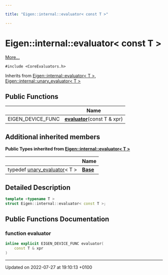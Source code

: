 ```yaml
---

title: "Eigen::internal::evaluator< const T >"

---
```


# Eigen::internal::evaluator< const T >



 [More...](#detailed-description)


`#include <CoreEvaluators.h>`

Inherits from [Eigen::internal::evaluator< T >](http://example.org/classes/structeigen_1_1internal_1_1evaluator/), [Eigen::internal::unary_evaluator< T >](http://example.org/classes/structeigen_1_1internal_1_1unary__evaluator/)

## Public Functions

|                | Name           |
| -------------- | -------------- |
| EIGEN_DEVICE_FUNC | **[evaluator](http://example.org/classes/structeigen_1_1internal_1_1evaluator_3_01const_01t_01_4/#function-evaluator)**(const T & xpr) |

## Additional inherited members

**Public Types inherited from [Eigen::internal::evaluator< T >](http://example.org/classes/structeigen_1_1internal_1_1evaluator/)**

|                | Name           |
| -------------- | -------------- |
| typedef <a href="http://example.org/classes/structeigen_1_1internal_1_1unary__evaluator/">unary_evaluator</a>< T > | **[Base](http://example.org/classes/structeigen_1_1internal_1_1evaluator/#typedef-base)**  |


## Detailed Description

```cpp
template <typename T >
struct Eigen::internal::evaluator< const T >;
```

## Public Functions Documentation

### function evaluator

```cpp
inline explicit EIGEN_DEVICE_FUNC evaluator(
    const T & xpr
)
```


-------------------------------

Updated on 2022-07-27 at 19:10:13 +0100